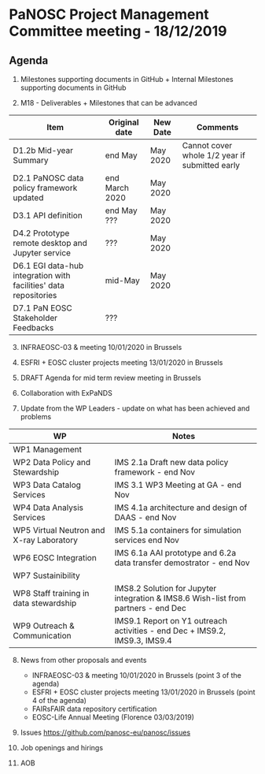 PaNOSC Project Management Committee meeting - 18/12/2019
========================================================

Agenda
------	

1. Milestones supporting documents in GitHub + Internal Milestones supporting documents in GitHub

2. M18 - Deliverables + Milestones that can be advanced

| Item | Original date | New Date | Comments |
| ---- | ------------- | -------- | -------- |
| D1.2b Mid-year Summary | end May | May 2020 | Cannot cover whole 1/2 year if submitted early |
| D2.1 PaNOSC data policy framework updated | end March 2020 | May 2020 | |
| D3.1 API definition | end May ??? | May 2020 | |
| D4.2 Prototype remote desktop and Jupyter service | ??? | May 2020 | | 
| D6.1 EGI data-hub integration with facilities' data repositories | mid-May | May 2020 | |
| D7.1 PaN EOSC Stakeholder Feedbacks | ??? |  |

3. INFRAEOSC-03 & meeting 10/01/2020 in Brussels

4. ESFRI + EOSC cluster projects meeting 13/01/2020 in Brussels

5. DRAFT Agenda for mid term review meeting in Brussels

6. Collaboration with ExPaNDS 

7. Update from the WP Leaders - update on what has been achieved and problems

| WP | Notes |
| -- | ----- |
| WP1 Management |  |
| WP2 Data Policy and Stewardship | IMS 2.1a Draft new data policy framework - end Nov | 
| WP3 Data Catalog Services | IMS 3.1 WP3 Meeting at GA - end Nov | 
| WP4 Data Analysis Services | IMS 4.1a architecture and design of DAAS - end Nov | 
| WP5 Virtual Neutron and X-ray Laboratory | IMS 5.1a containers for simulation services end Nov | 
| WP6 EOSC Integration | IMS 6.1a AAI prototype and 6.2a data transfer demostrator - end Nov | 
| WP7 Sustainibility |  | 
| WP8 Staff training in data stewardship | IMS8.2 Solution for Jupyter integration & IMS8.6 Wish-list from partners - end Dec | 
| WP9 Outreach & Communication | IMS9.1 Report on Y1 outreach activities - end Dec + IMS9.2, IMS9.3, IMS9.4 | 

8. News from other proposals and events
    * INFRAEOSC-03 & meeting 10/01/2020 in Brussels (point 3 of the agenda)
    * ESFRI + EOSC cluster projects meeting 13/01/2020 in Brussels (point 4 of the agenda)
    * FAIRsFAIR data repository certification
    * EOSC-Life Annual Meeting (Florence 03/03/2019)

9. Issues https://github.com/panosc-eu/panosc/issues

10. Job openings and hirings

11. AOB
